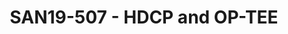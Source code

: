 ---
categories:
- san19
description: This session will present the various aspects of providing a secure architecture
  design on OP-TEE to secure HDCP management, in the context of Widevine L1 and PlayReady
  SL3000 compliancy.<br /> - TA and CA API to manage HDCP from TEE to REE<br /> -
  OEM HDCP API to drive HDCP hardware and control HDCP in OPTEE<br /> - Inter TA API
  , allowing Widevine TA and PlayReady TA to get HDCP status<br /> - i.MX 8Mfrom NXP
  will be use a reference platform<br /> <br />
image:
  featured: 'true'
  path: /assets/images/featured-images/san19/SAN19-507.png
session_attendee_num: '4'
session_id: SAN19-507
session_room: Sunset IV (Session 2)
session_slot:
  end_time: '2019-09-27 09:25:00'
  start_time: '2019-09-27 09:00:00'
session_speakers:
- speaker_bio: N/A
  speaker_company: ''
  speaker_image: /assets/images/speakers/san19/cyrille-fleury.jpg
  speaker_location: ''
  speaker_name: Cyrille Fleury
  speaker_position: Multimedia and IOT architect
  speaker_username: cyrille.fleury
session_track: Multimedia
tag: session
tags:
- Open Source Development
- ' Android'
title: SAN19-507 - HDCP and OP-TEE
---